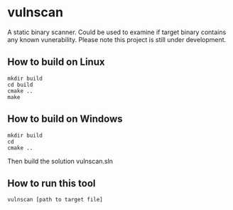 # vulnscan
A static binary scanner. Could be used to examine if target binary contains any known vunerability.
Please note this project is still under development.
## How to build on Linux
```
mkdir build
cd build
cmake ..
make
```

## How to build on Windows
```
mkdir build
cd 
cmake ..
```
Then build the solution vulnscan.sln

## How to run this tool
```
vulnscan [path to target file]
```
